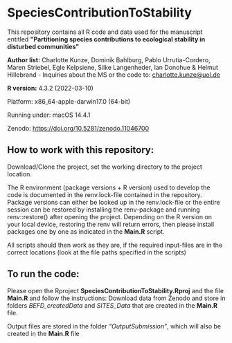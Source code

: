 # SpeciesContributionToStability
This repository contains all R code and data used for the manuscript entitled **"Partitioning species contributions to ecological stability in disturbed communities"**

**Author list:** Charlotte Kunze, Dominik Bahlburg, Pablo Urrutia-Cordero, Maren Striebel, Egle Kelpsiene, Silke Langenheder, Ian Donohue & Helmut Hillebrand
      - Inquiries about the MS or the code to: charlotte.kunze@uol.de

**R version:** 4.3.2 (2022-03-10)

Platform: x86_64-apple-darwin17.0 (64-bit)

Running under: macOS 14.4.1

Zenodo: https://doi.org/10.5281/zenodo.11046700


## How to work with this repository:

Download/Clone the project, set the working directory to the project location. 

The R environment (package versions + R version) used to develop the code is documented in the renv.lock-file contained in the repository. Package versions can either be looked up in the renv.lock-file or the entire session can be restored by installing the renv-package and running renv::restore() after opening the project. Depending on the R version on your local device, restoring the renv will return errors, then please install packages one by one as indicated in the **Main.R** script.

All scripts should then work as they are, if the required input-files are in the correct locations (look at the file paths specified in the scripts)



## To run the code: 

Please open the Rproject **SpeciesContributionToStability.Rproj** and the file **Main.R** and follow the instructions: Download data from Zenodo and store in folders *BEFD_createdData* and *SITES_Data* that are created in the **Main.R** file.

Output files are stored in the folder *“OutputSubmission”*, which will also be created in the **Main.R** file



